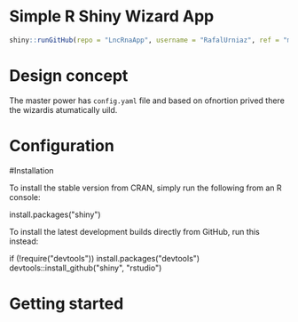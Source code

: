 # Simple R Shiny Wizard App

```r
shiny::runGitHub(repo = "LncRnaApp", username = "RafalUrniaz", ref = "main")
```

# Design concept
The master power has ```config.yaml``` file and based on ofnortion prived there the wizardis atumatically uild. 

# Configuration

#Installation

To install the stable version from CRAN, simply run the following from an R console:

install.packages("shiny")

To install the latest development builds directly from GitHub, run this instead:

if (!require("devtools"))
  install.packages("devtools")
devtools::install_github("shiny", "rstudio")

# Getting started
